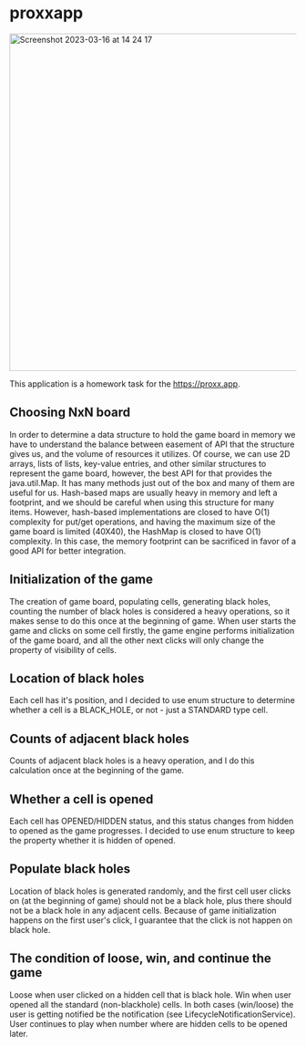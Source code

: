 # proxxapp

<img width="592" alt="Screenshot 2023-03-16 at 14 24 17" src="https://user-images.githubusercontent.com/40858461/225616425-3d5685f3-26c1-4ded-b2ea-36bf4b2313bc.png">


This application is a homework task for the https://proxx.app.


## Choosing NxN board

In order to determine a data structure to hold the game board in memory we have to understand the balance between easement of API that the structure gives us, and the volume of resources it utilizes. 
Of course, we can use 2D arrays, lists of lists, key-value entries, and other similar structures to represent the game board, however, the best API for that provides the java.util.Map. It has many methods just out of the box and many of them are useful for us. Hash-based maps are usually heavy in memory and left a footprint, and we should be careful when using this structure for many items. 
However, hash-based implementations are closed to have O(1) complexity for put/get operations, and having the maximum size of the game board is limited (40X40), the HashMap is closed to have O(1) complexity. In this case, the memory footprint can be sacrificed in favor of a good API for better integration.

## Initialization of the game

The creation of game board, populating cells, generating black holes, counting the number of black holes is considered a heavy operations, so it makes sense to do this once at the beginning of game. 
When user starts the game and clicks on some cell firstly, the game engine performs initialization of the game board, and all the other next clicks will only change the property of visibility of cells.

## Location of black holes

Each cell has it's position, and I decided to use enum structure to determine whether a cell is a BLACK_HOLE, or not - just a STANDARD type cell.

## Counts of adjacent black holes

Counts of adjacent black holes is a heavy operation, and I do this calculation once at the beginning of the game.

## Whether a cell is opened

Each cell has OPENED/HIDDEN status, and this status changes from hidden to opened as the game progresses. I decided to use enum structure to keep the property whether it is hidden of opened.

## Populate black holes

Location of black holes is generated randomly, and the first cell user clicks on (at the beginning of game) should not be a black hole, plus there should not be a black hole in any adjacent cells. Because of game initialization happens on the first user's click, I guarantee that the click is not happen on black hole.

## The condition of loose, win, and continue the game

Loose when user clicked on a hidden cell that is black hole. Win when user opened all the standard (non-blackhole) cells. In both cases (win/loose) the user is getting notified be the notification (see LifecycleNotificationService). User continues to play when number where are hidden cells to be opened later.
